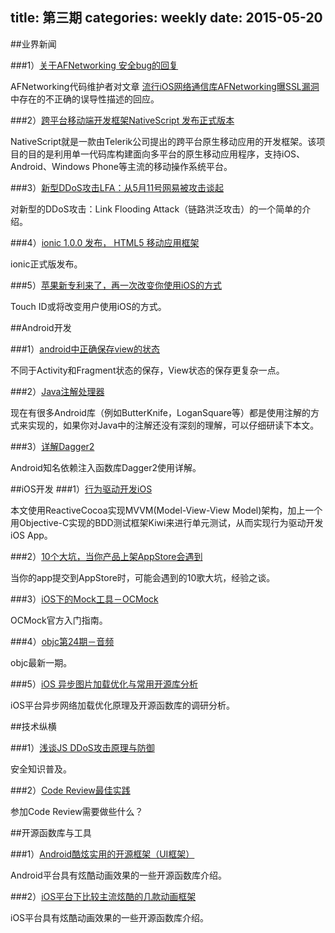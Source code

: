title: 第三期
categories: weekly
date: 2015-05-20
---

##业界新闻

###1）[关于AFNetworking 安全bug的回复](https://github.com/bboyfeiyu/iOS-tech-frontier/blob/master/issue-4/%E5%85%B3%E4%BA%8EAFNetworking%E5%AE%89%E5%85%A8bug%E7%9A%84%E5%9B%9E%E5%A4%8D.md)

AFNetworking代码维护者对文章 [流行iOS网络通信库AFNetworking曝SSL漏洞](http://www.freebuf.com/news/65744.html?utm_source=tuicool) 中存在的不正确的误导性描述的回应。

###2）[跨平台移动端开发框架NativeScript 发布正式版本](http://www.infoq.com/cn/news/2015/05/NativeScript-1-0-0)

NativeScript就是一款由Telerik公司提出的跨平台原生移动应用的开发框架。该项目的目的是利用单一代码库构建面向多平台的原生移动应用程序，支持iOS、Android、Windows Phone等主流的移动操作系统平台。

###3）[新型DDoS攻击LFA：从5月11号网易被攻击谈起](http://www.freebuf.com/articles/network/67107.html)

对新型的DDoS攻击：Link Flooding Attack（链路洪泛攻击）的一个简单的介绍。

###4）[ionic 1.0.0 发布， HTML5 移动应用框架](http://www.oschina.net/news/62375/ionic-1-0-0)

ionic正式版发布。

###5）[苹果新专利来了，再一次改变你使用iOS的方式](http://www.zoopda.com/2955)

Touch ID或将改变用户使用iOS的方式。

##Android开发

###1）[android中正确保存view的状态](http://jcodecraeer.com/a/anzhuokaifa/androidkaifa/2015/0512/2870.html)

不同于Activity和Fragment状态的保存，View状态的保存更复杂一点。

###2）[Java注解处理器](http://www.race604.com/annotation-processing/)

现在有很多Android库（例如ButterKnife，LoganSquare等）都是使用注解的方式来实现的，如果你对Java中的注解还没有深刻的理解，可以仔细研读下本文。

###3）[详解Dagger2](https://github.com/bboyfeiyu/android-tech-frontier/tree/master/issue-11/%E8%AF%A6%E8%A7%A3Dagger2)

Android知名依赖注入函数库Dagger2使用详解。


##iOS开发
###1）[行为驱动开发iOS](http://www.jianshu.com/p/73f9d719cee4)

本文使用ReactiveCocoa实现MVVM(Model-View-View Model)架构，加上一个用Objective-C实现的BDD测试框架Kiwi来进行单元测试，从而实现行为驱动开发iOS App。

###2）[10个大坑，当你产品上架AppStore会遇到](http://www.cocoachina.com/appstore/20150511/11791.html)

当你的app提交到AppStore时，可能会遇到的10歌大坑，经验之谈。

###3）[iOS下的Mock工具－OCMock](http://ocmock.org/tutorials/)

OCMock官方入门指南。

###4）[objc第24期－音频](http://www.objc.io/issue-24/editorial.html)

objc最新一期。

###5）[iOS 异步图片加载优化与常用开源库分析](http://segmentfault.com/a/1190000002776279)

iOS平台异步网络加载优化原理及开源函数库的调研分析。



##技术纵横

###1）[浅谈JS DDoS攻击原理与防御](http://www.infoq.com/cn/news/2015/05/DDoS-HTTPS-SRI)

安全知识普及。

###2）[Code Review最佳实践](http://jimhuang.cn/?p=59)

参加Code Review需要做些什么？

##开源函数库与工具

###1）[Android酷炫实用的开源框架（UI框架）](http://www.androidchina.net/1992.html#rd)

Android平台具有炫酷动画效果的一些开源函数库介绍。

###2）[iOS平台下比较主流炫酷的几款动画框架](https://github.com/sxyx2008/awesome-ios-animation)

iOS平台具有炫酷动画效果的一些开源函数库介绍。







